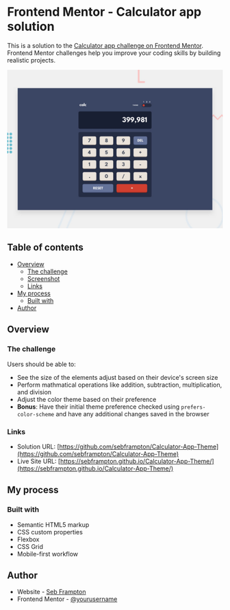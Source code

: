# Frontend Mentor - Calculator app solution

This is a solution to the [Calculator app challenge on Frontend Mentor](https://www.frontendmentor.io/challenges/calculator-app-9lteq5N29). Frontend Mentor challenges help you improve your coding skills by building realistic projects. 

![Design preview for the Calculator app coding challenge](./design/desktop-preview.jpg)

## Table of contents

- [Overview](#overview)
  - [The challenge](#the-challenge)
  - [Screenshot](#screenshot)
  - [Links](#links)
- [My process](#my-process)
  - [Built with](#built-with)
- [Author](#author)



## Overview

### The challenge

Users should be able to:

- See the size of the elements adjust based on their device's screen size
- Perform mathmatical operations like addition, subtraction, multiplication, and division
- Adjust the color theme based on their preference
- **Bonus**: Have their initial theme preference checked using `prefers-color-scheme` and have any additional changes saved in the browser


### Links

- Solution URL: [https://github.com/sebframpton/Calculator-App-Theme](https://github.com/sebframpton/Calculator-App-Theme)
- Live Site URL: [https://sebframpton.github.io/Calculator-App-Theme/](https://sebframpton.github.io/Calculator-App-Theme/)

## My process

### Built with

- Semantic HTML5 markup
- CSS custom properties
- Flexbox
- CSS Grid
- Mobile-first workflow




## Author

- Website - [Seb Frampton](https://sebframpton.github.io/)
- Frontend Mentor - [@yourusername](https://www.frontendmentor.io/profile/yourusername)


